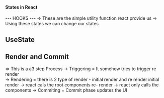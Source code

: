 #### States in React 
--- HOOKS ---
=> These are the simple utility function react provide us 
=> Using these states we can change our states

## UseState 

##  Render and Commit 
=> This is a a3 step Process 
-> Triggering = It somehow tries to trigger re render  
-> Rendering = there is 2 type of render - initial render and re render 
                        initial render -> react cals the root components 
                        re- render -> react only calls the components 
-> Commiting = Commit phase updates the UI 
